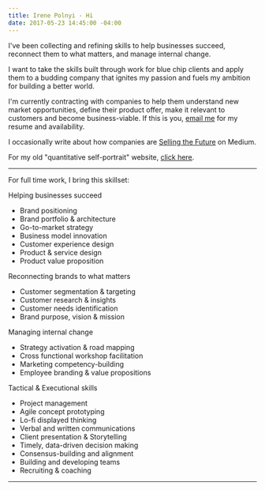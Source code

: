 ```yaml
---
title: Irene Polnyi - Hi
date: 2017-05-23 14:45:00 -04:00
---
```


I've been collecting and refining skills to help businesses succeed, reconnect them to what matters, and manage internal change.

I want to take the skills built through work for blue chip clients and apply them to a budding company that ignites my passion and fuels my ambition for building a better world.

I'm currently contracting with companies to help them understand new market opportunities, define their product offer, make it relevant to customers and become business-viable. If this is you, [email me](irenepolnyi@gmail.com) for my resume and availability.

I occasionally write about how companies are [Selling the Future](https://medium.com/@ireneface/introducing-selling-the-future-4d7da8f655fa) on Medium.

For my old "quantitative self-portrait" website, [click here](https://web.archive.org/web/20161012004317/http://www.irenepolnyi.com/).

<hr />

For full time work, I bring this skillset:

<p class="header">Helping businesses succeed</p>

* Brand positioning
* Brand portfolio & architecture
* Go-to-market strategy
* Business model innovation
* Customer experience design
* Product & service design
* Product value proposition

<p class="header">Reconnecting brands to what matters</p>

* Customer segmentation & targeting
* Customer research & insights
* Customer needs identification
* Brand purpose, vision & mission

<p class="header">Managing internal change</p>

* Strategy activation & road mapping
* Cross functional workshop facilitation
* Marketing competency-building
* Employee branding & value propositions

<p class="header">Tactical & Executional skills</p>

* Project management
* Agile concept prototyping
* Lo-fi displayed thinking
* Verbal and written communications
* Client presentation & Storytelling
* Timely, data-driven decision making
* Consensus-building and alignment
* Building and developing teams
* Recruiting & coaching

<hr />
